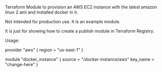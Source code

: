 Terraform Module to provision an AWS EC2 instance with the latest amazon linux 2 ami and installed docker in it.

Not intended for production use. It is an example module.

It is just for showing how to create a publish module in Terraform Registry.

Usage:


provider "aws" {
  region = "us-east-1"
}

module "docker_instance" {
    source = "<yildirimlatif>/docker-instance/aws"
    key_name = "change-here"
}